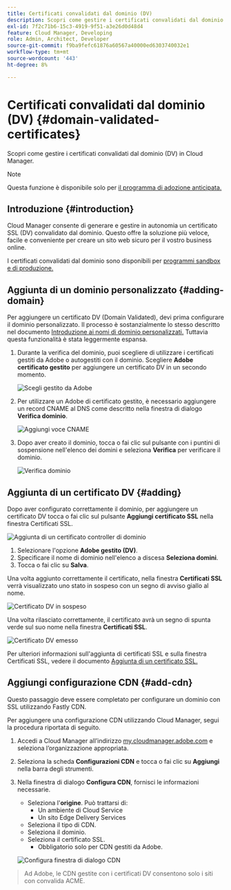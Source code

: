 ```yaml
---
title: Certificati convalidati dal dominio (DV)
description: Scopri come gestire i certificati convalidati dal dominio (DV) in Cloud Manager.
exl-id: 7f2c71b6-15c3-4919-9f51-a3e26d0d48d4
feature: Cloud Manager, Developing
role: Admin, Architect, Developer
source-git-commit: f9ba9fefc61876a60567a40000ed6303740032e1
workflow-type: tm+mt
source-wordcount: '443'
ht-degree: 8%

---
```


# Certificati convalidati dal dominio (DV) {#domain-validated-certificates}

Scopri come gestire i certificati convalidati dal dominio (DV) in Cloud Manager.

>[!NOTE]
>
>Questa funzione è disponibile solo per [il programma di adozione anticipata.](/help/implementing/cloud-manager/release-notes/current.md#early-adoption)

## Introduzione {#introduction}

Cloud Manager consente di generare e gestire in autonomia un certificato SSL (DV) convalidato dal dominio. Questo offre la soluzione più veloce, facile e conveniente per creare un sito web sicuro per il vostro business online.

I certificati convalidati dal dominio sono disponibili per [programmi sandbox e di produzione.](/help/implementing/cloud-manager/getting-access-to-aem-in-cloud/program-types.md)

## Aggiunta di un dominio personalizzato {#adding-domain}

Per aggiungere un certificato DV (Domain Validated), devi prima configurare il dominio personalizzato. Il processo è sostanzialmente lo stesso descritto nel documento [Introduzione ai nomi di dominio personalizzati.](/help/implementing/cloud-manager/custom-domain-names/introduction.md) Tuttavia questa funzionalità è stata leggermente espansa.

1. Durante la verifica del dominio, puoi scegliere di utilizzare i certificati gestiti da Adobe o autogestiti con il dominio. Scegliere **Adobe certificato gestito** per aggiungere un certificato DV in un secondo momento.

   ![Scegli gestito da Adobe](assets/verify-domain-dialog.png)

1. Per utilizzare un Adobe di certificato gestito, è necessario aggiungere un record CNAME al DNS come descritto nella finestra di dialogo **Verifica dominio**.

   ![Aggiungi voce CNAME](assets/verify-domain-dialog-adobe-managed.png)

1. Dopo aver creato il dominio, tocca o fai clic sul pulsante con i puntini di sospensione nell&#39;elenco dei domini e seleziona **Verifica** per verificare il dominio.

   ![Verifica dominio](assets/verify-domain.png)

## Aggiunta di un certificato DV {#adding}

Dopo aver configurato correttamente il dominio, per aggiungere un certificato DV tocca o fai clic sul pulsante **Aggiungi certificato SSL** nella finestra Certificati SSL.

![Aggiunta di un certificato controller di dominio](/help/implementing/cloud-manager/assets/ssl/add-dv-certificate.png)

1. Selezionare l&#39;opzione **Adobe gestito (DV)**.
1. Specificare il nome di dominio nell&#39;elenco a discesa **Seleziona domini**.
1. Tocca o fai clic su **Salva**.

Una volta aggiunto correttamente il certificato, nella finestra **Certificati SSL** verrà visualizzato uno stato in sospeso con un segno di avviso giallo al nome.

![Certificato DV in sospeso](assets/pending-dv-certificate.png)

Una volta rilasciato correttamente, il certificato avrà un segno di spunta verde sul suo nome nella finestra **Certificati SSL**.

![Certificato DV emesso](assets/issued-dv-certificate.png)

Per ulteriori informazioni sull&#39;aggiunta di certificati SSL e sulla finestra Certificati SSL, vedere il documento [Aggiunta di un certificato SSL.](add-ssl-certificate.md)

## Aggiungi configurazione CDN {#add-cdn}

Questo passaggio deve essere completato per configurare un dominio con SSL utilizzando Fastly CDN.

Per aggiungere una configurazione CDN utilizzando Cloud Manager, segui la procedura riportata di seguito.

1. Accedi a Cloud Manager all’indirizzo [my.cloudmanager.adobe.com](https://my.cloudmanager.adobe.com/) e seleziona l’organizzazione appropriata.

1. Seleziona la scheda **Configurazioni CDN** e tocca o fai clic su **Aggiungi** nella barra degli strumenti.

1. Nella finestra di dialogo **Configura CDN**, fornisci le informazioni necessarie.

   * Seleziona l&#39;**origine**. Può trattarsi di:
      * Un ambiente di Cloud Service
      * Un sito Edge Delivery Services
   * Seleziona il tipo di CDN.
   * Seleziona il dominio.
   * Seleziona il certificato SSL.
      * Obbligatorio solo per CDN gestiti da Adobe.

   ![Configura finestra di dialogo CDN](assets/configure-cdn-dialog.png)

>
>
>Ad Adobe, le CDN gestite con i certificati DV consentono solo i siti con convalida ACME.
